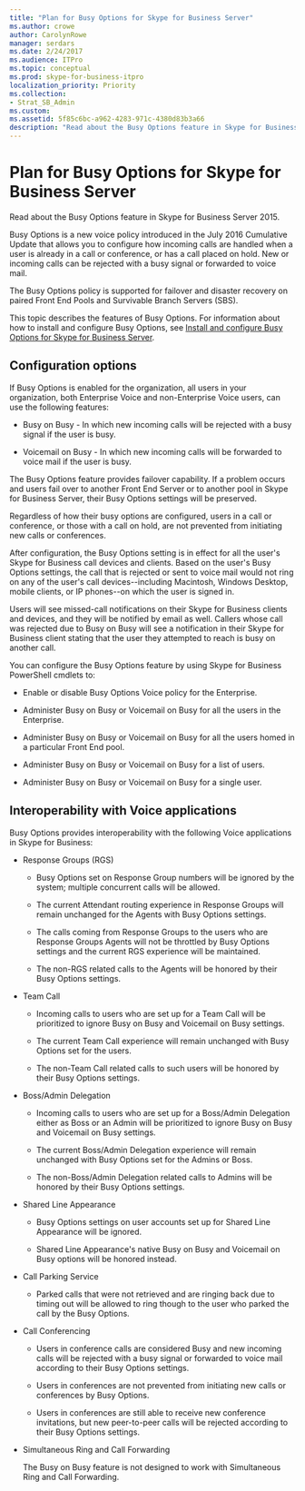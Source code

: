 ```yaml
---
title: "Plan for Busy Options for Skype for Business Server"
ms.author: crowe
author: CarolynRowe
manager: serdars
ms.date: 2/24/2017
ms.audience: ITPro
ms.topic: conceptual
ms.prod: skype-for-business-itpro
localization_priority: Priority
ms.collection: 
- Strat_SB_Admin
ms.custom:
ms.assetid: 5f85c6bc-a962-4283-971c-4380d83b3a66
description: "Read about the Busy Options feature in Skype for Business Server 2015."
---
```


# Plan for Busy Options for Skype for Business Server
 
Read about the Busy Options feature in Skype for Business Server 2015.
  
Busy Options is a new voice policy introduced in the July 2016 Cumulative Update that allows you to configure how incoming calls are handled when a user is already in a call or conference, or has a call placed on hold. New or incoming calls can be rejected with a busy signal or forwarded to voice mail. 
  
The Busy Options policy is supported for failover and disaster recovery on paired Front End Pools and Survivable Branch Servers (SBS).
  
This topic describes the features of Busy Options. For information about how to install and configure Busy Options, see [Install and configure Busy Options for Skype for Business Server](../../deploy/deploy-enterprise-voice/install-and-configure-busy-options.md).
  
## Configuration options

If Busy Options is enabled for the organization, all users in your organization, both Enterprise Voice and non-Enterprise Voice users, can use the following features:
  
- Busy on Busy - In which new incoming calls will be rejected with a busy signal if the user is busy.
    
- Voicemail on Busy - In which new incoming calls will be forwarded to voice mail if the user is busy.
    
The Busy Options feature provides failover capability. If a problem occurs and users fail over to another Front End Server or to another pool in Skype for Business Server, their Busy Options settings will be preserved.
  
Regardless of how their busy options are configured, users in a call or conference, or those with a call on hold, are not prevented from initiating new calls or conferences. 
  
After configuration, the Busy Options setting is in effect for all the user's Skype for Business call devices and clients. Based on the user's Busy Options settings, the call that is rejected or sent to voice mail would not ring on any of the user's call devices--including Macintosh, Windows Desktop, mobile clients, or IP phones--on which the user is signed in. 
  
Users will see missed-call notifications on their Skype for Business clients and devices, and they will be notified by email as well. Callers whose call was rejected due to Busy on Busy will see a notification in their Skype for Business client stating that the user they attempted to reach is busy on another call.
  
You can configure the Busy Options feature by using Skype for Business PowerShell cmdlets to:
  
- Enable or disable Busy Options Voice policy for the Enterprise.
    
- Administer Busy on Busy or Voicemail on Busy for all the users in the Enterprise.
    
- Administer Busy on Busy or Voicemail on Busy for all the users homed in a particular Front End pool.
    
- Administer Busy on Busy or Voicemail on Busy for a list of users.
    
- Administer Busy on Busy or Voicemail on Busy for a single user.
    
## Interoperability with Voice applications

Busy Options provides interoperability with the following Voice applications in Skype for Business:
  
- Response Groups (RGS)
    
  - Busy Options set on Response Group numbers will be ignored by the system; multiple concurrent calls will be allowed. 
    
  - The current Attendant routing experience in Response Groups will remain unchanged for the Agents with Busy Options settings.
    
  - The calls coming from Response Groups to the users who are Response Groups Agents will not be throttled by Busy Options settings and the current RGS experience will be maintained.
    
  - The non-RGS related calls to the Agents will be honored by their Busy Options settings.
    
- Team Call
    
  - Incoming calls to users who are set up for a Team Call will be prioritized to ignore Busy on Busy and Voicemail on Busy settings.
    
  - The current Team Call experience will remain unchanged with Busy Options set for the users.
    
  - The non-Team Call related calls to such users will be honored by their Busy Options settings.
    
- Boss/Admin Delegation 
    
  - Incoming calls to users who are set up for a Boss/Admin Delegation either as Boss or an Admin will be prioritized to ignore Busy on Busy and Voicemail on Busy settings.
    
  - The current Boss/Admin Delegation experience will remain unchanged with Busy Options set for the Admins or Boss.
    
  - The non-Boss/Admin Delegation related calls to Admins will be honored by their Busy Options settings.
    
- Shared Line Appearance 
    
  - Busy Options settings on user accounts set up for Shared Line Appearance will be ignored. 
    
  - Shared Line Appearance's native Busy on Busy and Voicemail on Busy options will be honored instead.
    
- Call Parking Service 
    
  - Parked calls that were not retrieved and are ringing back due to timing out will be allowed to ring though to the user who parked the call by the Busy Options. 
    
- Call Conferencing
    
  - Users in conference calls are considered Busy and new incoming calls will be rejected with a busy signal or forwarded to voice mail according to their Busy Options settings.
    
  - Users in conferences are not prevented from initiating new calls or conferences by Busy Options.
    
  - Users in conferences are still able to receive new conference invitations, but new peer-to-peer calls will be rejected according to their Busy Options settings.
    
- Simultaneous Ring and Call Forwarding
    
    The Busy on Busy feature is not designed to work with Simultaneous Ring and Call Forwarding.
    

